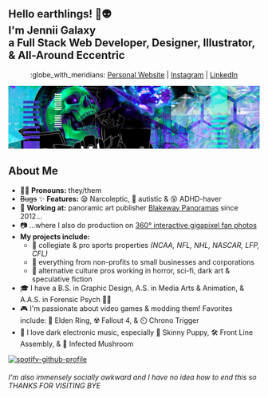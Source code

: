 <h2>Hello earthlings! 👋👽 <br>I'm Jennii Galaxy<br>a Full Stack Web Developer, Designer, Illustrator, & All-Around Eccentric</h2>
<p align="center">:globe_with_meridians: <a href="https://jennii.digital" target="_blank" title="Jennii.Digital">Personal Website</a> | <a href="https://www.instagram.com/jenniigalaxy/" target="_blank">Instagram</a> | <a href="https://www.linkedin.com/in/jennii/" target="_blank">LinkedIn</a></p>

<img src="https://github.com/jenniigalaxy/jenniigalaxy/blob/main/images/1533073484727.jpg">

## About Me

- 👨‍🦲 **Pronouns:** they/them
- ~~Bugs~~ ✨ **Features:** 😪 Narcoleptic, 🌠 autistic & 😵 ADHD-haver
- 💼 **Working at:** panoramic art publisher <a href="https://panoramas.com" target="_blank">Blakeway Panoramas</a> since 2012...
- 📷 ...where I also do production on <a href="http://blakewaygigapixel.com" target="_blank">360&deg; interactive gigapixel fan photos</a>
- **My projects include:**
  - 🏈 collegiate & pro sports properties *(NCAA, NFL, NHL, NASCAR, LFP, CFL)*
  - 🏢 everything from non-profits to small businesses and corporations
  - 🎃 alternative culture pros working in horror, sci-fi, dark art & speculative fiction
- 🎓 I have a B.S. in Graphic Design, A.S. in Media Arts & Animation, & A.A.S. in Forensic Psych 🔪👀
- 🎮 I'm passionate about video games & modding them! Favorites include: :dragon: Elden Ring, ☢️ Fallout 4, & ⏲️ Chrono Trigger
- 🎵 I love dark electronic music, especially 🐶 Skinny Puppy, 🛠️ Front Line Assembly, & 🍄 Infected Mushroom

[![spotify-github-profile](https://spotify-github-profile.vercel.app/api/view?uid=scifiguru&cover_image=true&theme=default&bar_color=53b14f&bar_color_cover=false)](https://spotify-github-profile.vercel.app/api/view?uid=scifiguru&redirect=true)

<h6>I'm also immensely socially awkward and I have no idea how to end this so THANKS FOR VISITING BYE</h6>
